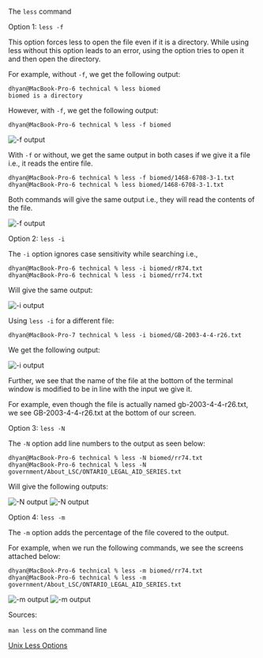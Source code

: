 The `less` command

Option 1: `less -f`

This option forces less to open the file even if it is a directory. While using less without this option leads to an error, using the option tries to open it and then open the directory.

For example, without `-f`, we get the following output:

```
dhyan@MacBook-Pro-6 technical % less biomed
biomed is a directory
```

However, with `-f`, we get the following output:

```
dhyan@MacBook-Pro-6 technical % less -f biomed
```

![-f output](ssless.png)


With `-f` or without, we get the same output in both cases if we give it a file i.e., it reads the entire file.


```
dhyan@MacBook-Pro-6 technical % less -f biomed/1468-6708-3-1.txt
dhyan@MacBook-Pro-6 technical % less biomed/1468-6708-3-1.txt
```
Both commands will give the same output i.e., they will read the contents of the file.

![-f output](ssless7.png)


Option 2: `less -i`


The `-i` option ignores case sensitivity while searching i.e., 

```
dhyan@MacBook-Pro-6 technical % less -i biomed/rR74.txt
dhyan@MacBook-Pro-6 technical % less -i biomed/rr74.txt
```

 
Will give the same output:


![-i output](ssless2.png)

Using `less -i` for a different file:

`dhyan@MacBook-Pro-7 technical % less -i biomed/GB-2003-4-4-r26.txt`

We get the following output:

![-i output](ssless8.png)


Further, we see that the name of the file at the bottom of the terminal window is modified to be in line with the input we give it.

For example, even though the file is actually named gb-2003-4-4-r26.txt, we see GB-2003-4-4-r26.txt at the bottom of our screen.

Option 3: `less -N`


The `-N` option add line numbers to the output as seen below:

```
dhyan@MacBook-Pro-6 technical % less -N biomed/rr74.txt
dhyan@MacBook-Pro-6 technical % less -N government/About_LSC/ONTARIO_LEGAL_AID_SERIES.txt

```
 
Will give the following outputs:


![-N output](ssless3.png)
![-N output](ssless4.png)


Option 4: `less -m`


The `-m` option adds the percentage of the file covered to the output.

For example, when we run the following commands, we see the screens attached below:


```
dhyan@MacBook-Pro-6 technical % less -m biomed/rr74.txt
dhyan@MacBook-Pro-6 technical % less -m government/About_LSC/ONTARIO_LEGAL_AID_SERIES.txt

```


![-m output](ssless5.png)
![-m output](ssless6.png)


Sources:

`man less` on the command line

[Unix Less Options](https://phoenixnap.com/kb/less-command-in-linux)
